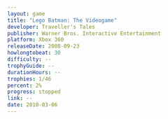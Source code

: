 ```yaml
---
layout: game
title: "Lego Batman: The Videogame"
developer: Traveller's Tales
publisher: Warner Bros. Interactive Entertainment
platform: Xbox 360
releaseDate: 2008-09-23
howlongtobeat: 30
difficulty: --
trophyGuide: --
durationHours: --
trophies: 1/46
percent: 2%
progress: stopped
link: --
date: 2010-03-06
---
```

